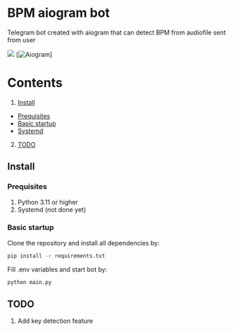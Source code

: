 # BPM aiogram bot
 Telegram bot created with aiogram that can detect BPM from audiofile sent from user

 [<img src="https://img.shields.io/badge/Telegram-%40bpm__detect__bot-blue">](https://t.me/bpm_detect_bot)
 [![Aiogram](https://img.shields.io/badge/aiogram-14354C?style=for-the-badge&logo=python&logoColor=white)]

 # Contents
 1. <a href="#install">Install</a>
  * <a href="#prequisites">Prequisites</a> 
  * <a href="#basic-startup">Basic startup</a>
  * <a href="#systemd">Systemd</a>
 2. <a href="#todo">TODO</a>

## Install

### Prequisites
1. Python 3.11 or higher
2. Systemd (not done yet)

### Basic startup
Clone the repository and install all dependencies by:
```bash
pip install -r requirements.txt
```
Fill .env variables and start bot by:
```bash
python main.py
```


 ## TODO
 1. Add key detection feature

